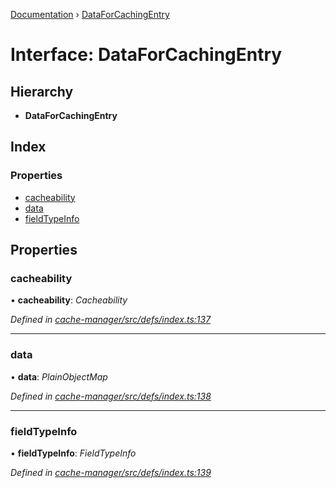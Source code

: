 [Documentation](../README.md) › [DataForCachingEntry](dataforcachingentry.md)

# Interface: DataForCachingEntry

## Hierarchy

* **DataForCachingEntry**

## Index

### Properties

* [cacheability](dataforcachingentry.md#cacheability)
* [data](dataforcachingentry.md#data)
* [fieldTypeInfo](dataforcachingentry.md#fieldtypeinfo)

## Properties

###  cacheability

• **cacheability**: *Cacheability*

*Defined in [cache-manager/src/defs/index.ts:137](https://github.com/badbatch/graphql-box/blob/75cbc234/packages/cache-manager/src/defs/index.ts#L137)*

___

###  data

• **data**: *PlainObjectMap*

*Defined in [cache-manager/src/defs/index.ts:138](https://github.com/badbatch/graphql-box/blob/75cbc234/packages/cache-manager/src/defs/index.ts#L138)*

___

###  fieldTypeInfo

• **fieldTypeInfo**: *FieldTypeInfo*

*Defined in [cache-manager/src/defs/index.ts:139](https://github.com/badbatch/graphql-box/blob/75cbc234/packages/cache-manager/src/defs/index.ts#L139)*
